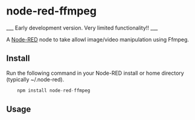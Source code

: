 # node-red-ffmpeg

___ Early development version. Very limited functionality!! ___

A [Node-RED](http://nodered.org) node to take allowl image/video manipulation using Ffmpeg.

## Install

Run the following command in your Node-RED install or home directory (typically ~/.node-red).

``` javascript
    npm install node-red-ffmpeg
```

## Usage
